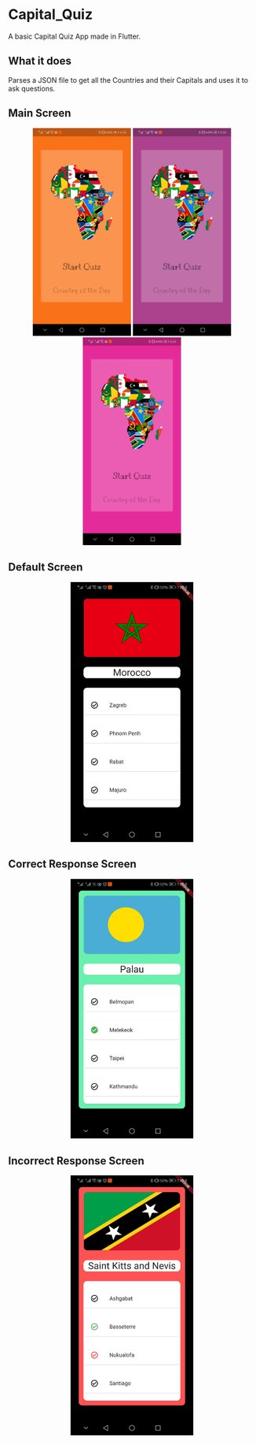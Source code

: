 # Capital_Quiz

A basic Capital Quiz App made in Flutter.

## What it does

Parses a JSON file to get all the Countries and their Capitals and uses it to ask questions.

## Main Screen
<p align="center">
  <img src="https://raw.githubusercontent.com/cptnmcboatface/Capital_Quiz/master/SS/MainScreen1.jpg" width="200" title="hover text">
  <img src="https://raw.githubusercontent.com/cptnmcboatface/Capital_Quiz/master/SS/MainScreen2.jpg" width="200" title="hover text">
  <img src="https://raw.githubusercontent.com/cptnmcboatface/Capital_Quiz/master/SS/MainScreen3.jpg" width="200" title="hover text">
</p>

## Default Screen

<p align="center">
  <img src="https://raw.githubusercontent.com/cptnmcboatface/Capital_Quiz/master/SS/DefaultView.jpg" width="250" title="hover text">
</p>

## Correct Response Screen
 <p align="center">
  <img src="https://raw.githubusercontent.com/cptnmcboatface/Capital_Quiz/master/SS/CorrectResponse.jpg" width="250" title="hover text">
</p>

## Incorrect Response Screen
<p align="center">
  <img src="https://raw.githubusercontent.com/cptnmcboatface/Capital_Quiz/master/SS/IncorrectResponse.jpg" width="250" title="hover text">
</p>
